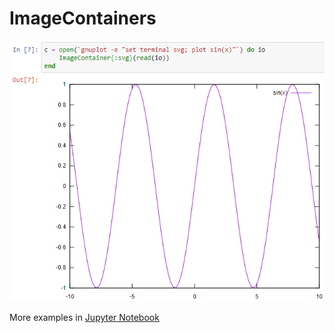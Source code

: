 # ImageContainers

![example](example/example.png)

More examples in [Jupyter Notebook](example/example.ipynb)

